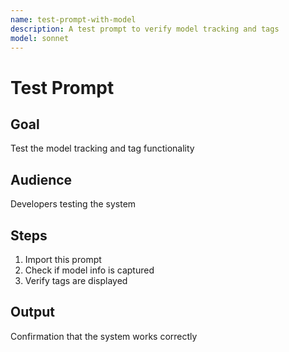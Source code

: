 ```yaml
---
name: test-prompt-with-model
description: A test prompt to verify model tracking and tags
model: sonnet
---
```


# Test Prompt

## Goal
Test the model tracking and tag functionality

## Audience
Developers testing the system

## Steps
1. Import this prompt
2. Check if model info is captured
3. Verify tags are displayed

## Output
Confirmation that the system works correctly